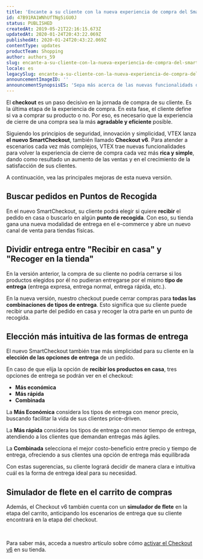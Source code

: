 ```yaml
---
title: 'Encante a su cliente con la nueva experiencia de compra del SmartCheckout'
id: 47B91RA1WNhUfTNg5iGU0J
status: PUBLISHED
createdAt: 2019-05-21T22:16:15.673Z
updatedAt: 2020-01-24T20:43:22.069Z
publishedAt: 2020-01-24T20:43:22.069Z
contentType: updates
productTeam: Shopping
author: authors_59
slug: encante-a-su-cliente-con-la-nueva-experiencia-de-compra-del-smartcheckout
locale: es
legacySlug: encante-a-su-cliente-con-la-nueva-experiencia-de-compra-del-smartcheckout
announcementImageID: ''
announcementSynopsisES: 'Sepa más acerca de las nuevas funcionalidads de Checkout v6'
---
```


El **checkout** es un paso decisivo en la jornada de compra de su cliente. Es la última etapa de la experiencia de compra. En esta fase, el cliente define si va a comprar su producto o no. Por eso, es necesario que la experiencia de cierre de una compra sea la más **agradable y eficiente** posible.

Siguiendo los principios de seguridad, innovación y simplicidad, VTEX lanza **el nuevo SmartCheckout**, también llamado **Checkout v6**. Para atender a escenarios cada vez más complejos, VTEX trae nuevas funcionalidades para volver la experiencia de cierre de compra cada vez más **rica y simple**, dando como resultado un aumento de las ventas y en el crecimiento de la satisfacción de sus clientes.

A continuación, vea las principales mejoras de esta nueva versión.

## Buscar pedidos en Puntos de Recogida

En el nuevo SmartCheckout, su cliente podrá elegir si quiere **recibir** el pedido en casa o buscarlo en algún **punto de recogida**. Con eso, su tienda gana una nueva modalidad de entrega en el e-commerce y abre un nuevo canal de venta para tiendas físicas.

## Dividir entrega entre "Recibir en casa" y "Recoger en la tienda"

En la versión anterior, la compra de su cliente no podría cerrarse si los productos elegidos por él no pudieran entregarse por el mismo **tipo de entrega** (entrega expresa, entrega normal, entrega rápida, etc.).

En la nueva versión, nuestro checkout puede cerrar compras para **todas las combinaciones de tipos de entrega**. Esto significa que su cliente puede recibir una parte del pedido en casa y recoger la otra parte en un punto de recogida.

## Elección más intuitiva de las formas de entrega

El nuevo SmartCheckout también trae más simplicidad para su cliente en la **elección de las opciones de entrega** de un pedido. 

En caso de que elija la opción de **recibir los productos en casa**, tres opciones de entrega se podrán ver en el checkout:

- **Más económica**
- **Más rápida**
- **Combinada**

La **Más Económica** considera los tipos de entrega con menor precio, buscando facilitar la vida de sus clientes price-driven.

La **Más rápida** considera los tipos de entrega con menor tiempo de entrega, atendiendo a los clientes que demandan entregas más ágiles.

La **Combinada** selecciona el mejor costo-beneficio entre precio y tiempo de entrega, ofreciendo a sus clientes una opción de entrega más equilibrada

Con estas sugerencias, su cliente logrará decidir de manera clara e intuitiva cuál es la forma de entrega ideal para su necesidad.

## Simulador de flete en el carrito de compras

Además, el Checkout v6 también cuenta con un **simulador de flete** en la  etapa del carrito, anticipando los escenarios de entrega que su cliente encontrará en la etapa del checkout.

<br>

Para saber más, acceda a nuestro artículo sobre cómo [activar el Checkout v6](/tutorial/activar-el-checkout-v6--7qVqv3ptRvpVVplrvg8ruH) en su tienda.
